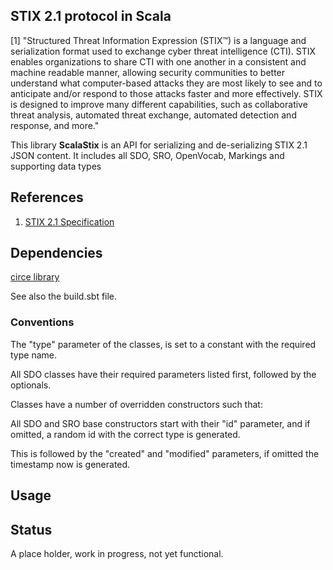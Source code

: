 ## STIX 2.1 protocol in Scala

[1] "Structured Threat Information Expression (STIX™) is a language and serialization format used to exchange cyber threat intelligence (CTI). STIX enables organizations to share CTI with one another in a consistent and machine readable manner, allowing security communities to better understand what computer-based attacks they are most likely to see and to anticipate and/or respond to those attacks faster and more effectively. STIX is designed to improve many different capabilities, such as collaborative threat analysis, automated threat exchange, automated detection and response, and more."

This library **ScalaStix** is an API for serializing and de-serializing STIX 2.1 JSON content.
It includes all SDO, SRO, OpenVocab, Markings and supporting data types

## References
 
1) [STIX 2.1 Specification](https://docs.google.com/document/d/1yvqWaPPnPW-2NiVCLqzRszcx91ffMowfT5MmE9Nsy_w/edit)
   

## Dependencies

 [circe library](https://github.com/circe/circe)
 
See also the build.sbt file. 
  
 
### Conventions

The "type" parameter of the classes, is set to a constant with the required type name.

All SDO classes have their required parameters listed first, followed by the optionals. 

Classes have a number of overridden constructors such that:

All SDO and SRO base constructors start with their "id" parameter, and if omitted, a random id with the correct type is generated.
 
This is followed by the "created" and "modified" parameters, if omitted the timestamp now is generated.
 
 
## Usage

 
## Status

A place holder, work in progress, not yet functional.
